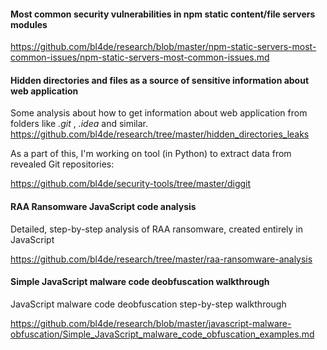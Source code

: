 
#### Most common security vulnerabilities in npm static content/file servers modules

https://github.com/bl4de/research/blob/master/npm-static-servers-most-common-issues/npm-static-servers-most-common-issues.md



#### Hidden directories and files as a source of sensitive information about web application

Some analysis about how to get information about web application from folders like _.git_ , _.idea_ and similar.
https://github.com/bl4de/research/tree/master/hidden_directories_leaks

As a part of this, I'm working on tool (in Python) to extract data from revealed Git repositories:

https://github.com/bl4de/security-tools/tree/master/diggit



#### RAA Ransomware JavaScript code analysis

Detailed, step-by-step analysis of RAA ransomware, created entirely in JavaScript

https://github.com/bl4de/research/tree/master/raa-ransomware-analysis



#### Simple JavaScript malware code deobfuscation walkthrough

JavaScript malware code deobfuscation step-by-step walkthrough

https://github.com/bl4de/research/blob/master/javascript-malware-obfuscation/Simple_JavaScript_malware_code_obfuscation_examples.md



